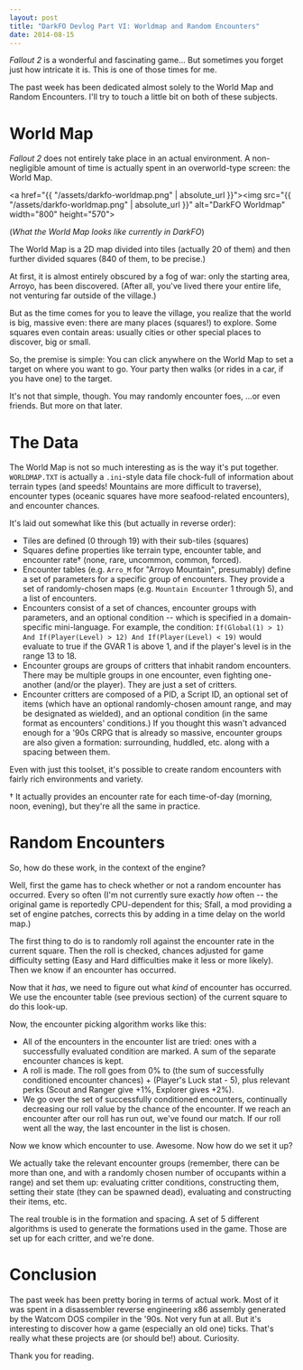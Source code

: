```yaml
---
layout: post
title: "DarkFO Devlog Part VI: Worldmap and Random Encounters"
date: 2014-08-15
---
```


*Fallout 2* is a wonderful and fascinating game... But sometimes you forget just how intricate it is. This is one of those times for me.

The past week has been dedicated almost solely to the World Map and Random Encounters. I'll try to touch a little bit on both of these subjects.

World Map
=========

*Fallout 2* does not entirely take place in an actual environment. A non-negligible amount of time is actually spent in an overworld-type screen: the World Map.

<a href="{{ "/assets/darkfo-worldmap.png" | absolute_url }}"><img src="{{ "/assets/darkfo-worldmap.png" | absolute_url }}" alt="DarkFO Worldmap" width="800" height="570"></a>

(*What the World Map looks like currently in DarkFO*)

The World Map is a 2D map divided into tiles (actually 20 of them) and then further divided squares (840 of them, to be precise.)

At first, it is almost entirely obscured by a fog of war: only the starting area, Arroyo, has been discovered. (After all, you've lived there your entire life, not venturing far outside of the village.) 

But as the time comes for you to leave the village, you realize that the world is big, massive even: there are many places (squares!) to explore.
Some squares even contain areas: usually cities or other special places to discover, big or small.


So, the premise is simple: You can click anywhere on the World Map to set a target on where you want to go. Your party then walks (or rides in a car, if you have one) to the target.

It's not that simple, though. You may randomly encounter foes, ...or even friends. But more on that later.

The Data
============

The World Map is not so much interesting as is the way it's put together. `WORLDMAP.TXT` is actually a `.ini`-style data file chock-full of information about terrain types (and speeds! Mountains are more difficult to traverse), encounter types (oceanic squares have more seafood-related encounters), and encounter chances.

It's laid out somewhat like this (but actually in reverse order):

- Tiles are defined (0 through 19) with their sub-tiles (squares)
- Squares define properties like terrain type, encounter table, and encounter rate† (none, rare, uncommon, common, forced).
- Encounter tables (e.g. `Arro_M` for "Arroyo Mountain", presumably) define a set of parameters for a specific group of encounters.
  They provide a set of randomly-chosen maps (e.g. `Mountain Encounter` 1 through 5),
  and a list of encounters.
- Encounters consist of a set of chances, encounter groups with parameters, and an optional condition -- which is specified in a domain-specific mini-language.
  For example, the condition: `If(Global(1) > 1) And If(Player(Level) > 12) And If(Player(Level) < 19)`
  would evaluate to true if the GVAR 1 is above 1, and if the player's level is in the range 13 to 18.
- Encounter groups are groups of critters that inhabit random encounters. There may be multiple groups in one encounter, even fighting one-another (and/or the player).
  They are just a set of critters.
- Encounter critters are composed of a PID, a Script ID, an optional set of items (which have an optional randomly-chosen amount range, and may be designated as wielded), and an optional condition (in the same format as encounters' conditions.)
  If you thought this wasn't advanced enough for a '90s CRPG that is already so massive, encounter groups are also given a formation: surrounding, huddled, etc. along with a spacing between them.

Even with just this toolset, it's possible to create random encounters with fairly rich environments and variety.


† It actually provides an encounter rate for each time-of-day (morning, noon, evening), but they're all the same in practice.

Random Encounters
=================

So, how do these work, in the context of the engine?

Well, first the game has to check whether or not a random encounter has occurred.
Every so often (I'm not currently sure exactly *how* often -- the original game is reportedly CPU-dependent for this; Sfall, a mod providing a set of engine patches, corrects this by adding in a time delay on the world map.)

The first thing to do is to randomly roll against the encounter rate in the current square. Then the roll is checked, chances adjusted for game difficulty setting (Easy and Hard difficulties make it less or more likely). Then we know if an encounter has occurred.

Now that it *has*, we need to figure out what *kind* of encounter has occurred. We use the encounter table (see previous section) of the current square to do this look-up.

Now, the encounter picking algorithm works like this:

- All of the encounters in the encounter list are tried: ones with a successfully evaluated condition are marked. A sum of the separate encounter chances is kept.
- A roll is made. The roll goes from 0% to (the sum of successfully conditioned encounter chances) + (Player's Luck stat - 5), plus relevant perks (Scout and Ranger give +1%, Explorer gives +2%).
- We go over the set of successfully conditioned encounters, continually decreasing our roll value by the chance of the encounter. If we reach an encounter after our roll has run out, we've found our match. If our roll went all the way, the last encounter in the list is chosen.

Now we know which encounter to use. Awesome. Now how do we set it up?

We actually take the relevant encounter groups (remember, there can be more than one, and with a randomly chosen number of occupants within a range) and set them up: evaluating critter conditions, constructing them, setting their state (they can be spawned dead), evaluating and constructing their items, etc.

The real trouble is in the formation and spacing. A set of 5 different algorithms is used to generate the formations used in the game. Those are set up for each critter, and we're done.

Conclusion
==========

The past week has been pretty boring in terms of actual work. Most of it was spent in a disassembler reverse engineering x86 assembly generated by the Watcom DOS compiler in the '90s. Not very fun at all. But it's interesting to discover how a game (especially an old one) ticks. That's really what these projects are (or should be!) about. Curiosity.

Thank you for reading.